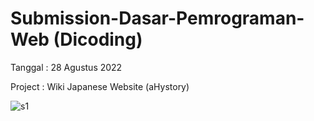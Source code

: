 # Submission-Dasar-Pemrograman-Web (Dicoding)

Tanggal : 28 Agustus 2022

Project : Wiki Japanese Website (aHystory)

![s1](https://user-images.githubusercontent.com/79824355/211148562-cc0ad0a6-2b9e-4033-9f02-46643af544e6.jpg)
